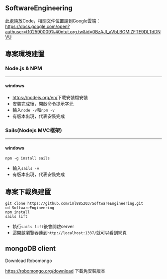 ## SoftwareEngineering
此處純放Code，相關文件位置請到Google雲端：
<https://docs.google.com/open?authuser=t102590009%40ntut.org.tw&id=0BzAJI_aVbLBGMlZFTE9DLTdDNVU>

## 專案環境建置
### Node.js & NPM
----
#### windows

* <https://nodejs.org/en/>下載安裝檔安裝
* 安裝完成後，開啟命令提示字元
* 輸入`node -v`和`npm -v`
* 有版本出現，代表安裝完成

### Sails(Nodejs MVC框架)
----
#### windows
```
npm -g install sails
```
* 輸入`sails -v`
* 有版本出現，代表安裝完成




## 專案下載與建置
```
git clone https://github.com/iml885203/SoftwareEngineering.git
cd SoftwareEngineering
npm install
sails lift
```
* 執行`sails lift`後會開啟server
* 這開啟瀏覽器連到`http://localhost:1337/`就可以看到網頁

## mongoDB client
Download Robomongo

<https://robomongo.org/download> 下載免安裝版本